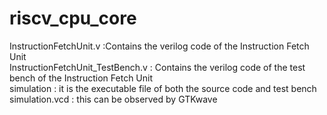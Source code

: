 # riscv_cpu_core

InstructionFetchUnit.v :Contains the verilog code of the Instruction Fetch Unit<br>
InstructionFetchUnit_TestBench.v : Contains the verilog code of the test bench of  the Instruction Fetch Unit<br>
simulation : it is the executable file of both the source code and test bench <br>
simulation.vcd : this can be observed by GTKwave<br>


